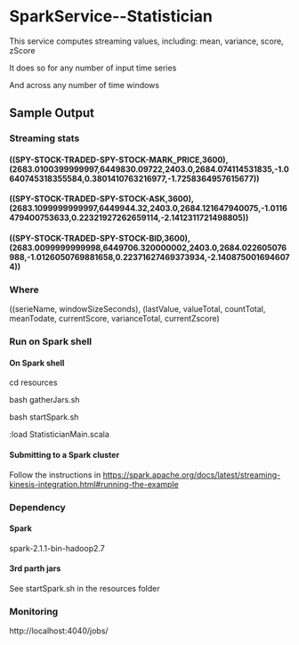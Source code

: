 # SparkService--Statistician

This service computes streaming values, including: mean, variance, score, zScore 

It does so for any number of input time series

And across any number of time windows

## Sample Output

### Streaming stats

#### ((SPY-STOCK-TRADED-SPY-STOCK-MARK_PRICE,3600),(2683.0100399999997,6449830.09722,2403.0,2684.074114531835,-1.0640745318355584,0.3801410763216977,-1.7258364957615677))
#### ((SPY-STOCK-TRADED-SPY-STOCK-ASK,3600),(2683.1099999999997,6449944.32,2403.0,2684.121647940075,-1.0116479400753633,0.22321927262659114,-2.1412311721498805))
#### ((SPY-STOCK-TRADED-SPY-STOCK-BID,3600),(2683.0099999999998,6449706.320000002,2403.0,2684.022605076988,-1.0126050769881658,0.22371627469373934,-2.1408750016946074))

### Where
((serieName, windowSizeSeconds), (lastValue, valueTotal, countTotal, meanTodate, currentScore, varianceTotal, currentZscore)


### Run on Spark shell

#### On Spark shell

cd resources

bash gatherJars.sh 

bash startSpark.sh 

:load StatisticianMain.scala 


#### Submitting to a Spark cluster

Follow the instructions in https://spark.apache.org/docs/latest/streaming-kinesis-integration.html#running-the-example


### Dependency

#### Spark

spark-2.1.1-bin-hadoop2.7

#### 3rd parth jars

See startSpark.sh in the resources folder



### Monitoring

http://localhost:4040/jobs/